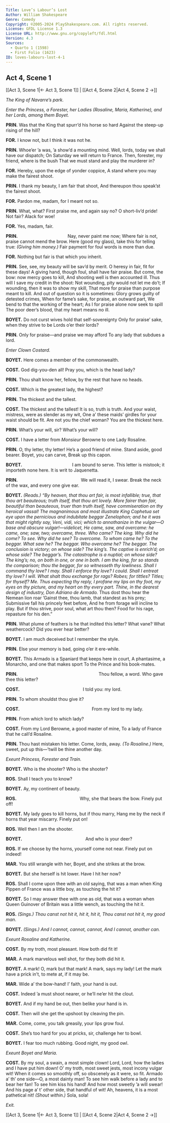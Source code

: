 ```yaml
---
Title: Love’s Labour’s Lost
Author: William Shakespeare
Genre: Comedy
Copyright: ©2005-2024 PlayShakespeare.com. All rights reserved.
License: GFDL License 1.3
License URL: http://www.gnu.org/copyleft/fdl.html
Version: 4.3
Sources:
  - Quarto 1 (1598)
  - First Folio (1623)
ID: loves-labours-lost-4-1
---
```


## Act 4, Scene 1
[[Act 3, Scene 1|← Act 3, Scene 1]] | [[Act 4, Scene 2|Act 4, Scene 2 →]]

*The King of Navarre’s park.*

*Enter the Princess, a Forester, her Ladies (Rosaline, Maria, Katherine), and her Lords, among them Boyet.*

**PRIN.**
Was that the King that spurr’d his horse so hard
Against the steep-up rising of the hill?

**FOR.**
I know not, but I think it was not he.

**PRIN.**
Whoe’er ’a was, ’a show’d a mounting mind.
Well, lords, today we shall have our dispatch;
On Saturday we will return to France.
Then, forester, my friend, where is the bush
That we must stand and play the murderer in?

**FOR.**
Hereby, upon the edge of yonder coppice,
A stand where you may make the fairest shoot.

**PRIN.**
I thank my beauty, I am fair that shoot,
And thereupon thou speak’st the fairest shoot.

**FOR.**
Pardon me, madam, for I meant not so.

**PRIN.**
What, what? First praise me, and again say no?
O short-liv’d pride! Not fair? Alack for woe!

**FOR.**
Yes, madam, fair.

**PRIN.**
           Nay, never paint me now;
Where fair is not, praise cannot mend the brow.
Here (good my glass), take this for telling true:
*(Giving him money.)*
Fair payment for foul words is more than due.

**FOR.**
Nothing but fair is that which you inherit.

**PRIN.**
See, see, my beauty will be sav’d by merit.
O heresy in fair, fit for these days!
A giving hand, though foul, shall have fair praise.
But come, the bow: now mercy goes to kill,
And shooting well is then accounted ill.
Thus will I save my credit in the shoot:
Not wounding, pity would not let me do’t;
If wounding, then it was to show my skill,
That more for praise than purpose meant to kill.
And out of question so it is sometimes:
Glory grows guilty of detested crimes,
When for fame’s sake, for praise, an outward part,
We bend to that the working of the heart;
As I for praise alone now seek to spill
The poor deer’s blood, that my heart means no ill.

**BOYET.**
Do not curst wives hold that self-sovereignty
Only for praise’ sake, when they strive to be
Lords o’er their lords?

**PRIN.**
Only for praise—and praise we may afford
To any lady that subdues a lord.

*Enter Clown Costard.*

**BOYET.**
Here comes a member of the commonwealth.

**COST.**
God dig-you-den all! Pray you, which is the head lady?

**PRIN.**
Thou shalt know her, fellow, by the rest that have no heads.

**COST.**
Which is the greatest lady, the highest?

**PRIN.**
The thickest and the tallest.

**COST.**
The thickest and the tallest! It is so, truth is truth.
And your waist, mistress, were as slender as my wit,
One a’ these maids’ girdles for your waist should be fit.
Are not you the chief woman? You are the thickest here.

**PRIN.**
What’s your will, sir? What’s your will?

**COST.**
I have a letter from *Monsieur* Berowne to one Lady Rosaline.

**PRIN.**
O, thy letter, thy letter! He’s a good friend of mine.
Stand aside, good bearer. Boyet, you can carve,
Break up this capon.

**BOYET.**
           I am bound to serve.
This letter is mistook; it importeth none here.
It is writ to Jaquenetta.

**PRIN.**
              We will read it, I swear.
Break the neck of the wax, and every one give ear.

**BOYET.**
*(Reads.)*
*“By heaven, that thou art fair, is most infallible; true, that thou art beauteous; truth itself, that thou art lovely. More fairer than fair, beautiful than beauteous, truer than truth itself, have commiseration on thy heroical vassal! The magnanimous and most illustrate King Cophetua set eye upon the pernicious and indubitate beggar Zenelophon; and he it was that might rightly say, *Veni, vidi, vici*; which to annothanize in the vulgar—O base and obscure vulgar!—videlicet, He came, saw, and overcame: he came, one; saw, two; overcame, three. Who came? The king. Why did he come? To see. Why did he see? To overcome. To whom came he? To the beggar. What saw he? The beggar. Who overcame he? The beggar. The conclusion is victory; on whose side? The king’s. The captive is enrich’d; on whose side? The beggar’s. The catastrophe is a nuptial; on whose side? The king’s; no, on both in one, or one in both. I am the king, for so stands the comparison; thou the beggar, for so witnesseth thy lowliness. Shall I command thy love? I may. Shall I enforce thy love? I could. Shall I entreat thy love? I will. What shalt thou exchange for rags? Robes; for tittles? Titles; for thyself? Me. Thus expecting thy reply, I profane my lips on thy foot, my eyes on thy picture, and my heart on thy every part. Thine, in the dearest design of industry,*
*Don Adriano de Armado.*
Thus dost thou hear the Nemean lion roar
’Gainst thee, thou lamb, that standest as his prey;
Submissive fall his princely feet before,
And he from forage will incline to play.
But if thou strive, poor soul, what art thou then?
Food for his rage, repasture for his den.”

**PRIN.**
What plume of feathers is he that indited this letter?
What vane? What weathercock? Did you ever hear better?

**BOYET.**
I am much deceived but I remember the style.

**PRIN.**
Else your memory is bad, going o’er it ere-while.

**BOYET.**
This Armado is a Spaniard that keeps here in court,
A phantasime, a Monarcho, and one that makes sport
To the Prince and his book-mates.

**PRIN.**
                  Thou fellow, a word.
Who gave thee this letter?

**COST.**
              I told you: my lord.

**PRIN.**
To whom shouldst thou give it?

**COST.**
                From my lord to my lady.

**PRIN.**
From which lord to which lady?

**COST.**
From my Lord Berowne, a good master of mine,
To a lady of France that he call’d Rosaline.

**PRIN.**
Thou hast mistaken his letter. Come, lords, away.
*(To Rosaline.)*
Here, sweet, put up this—’twill be thine another day.

*Exeunt Princess, Forester and Train.*

**BOYET.**
Who is the shooter? Who is the shooter?

**ROS.**
Shall I teach you to know?

**BOYET.**
Ay, my continent of beauty.

**ROS.**
              Why, she that bears the bow.
Finely put off!

**BOYET.**
My lady goes to kill horns, but if thou marry,
Hang me by the neck if horns that year miscarry.
Finely put on!

**ROS.**
Well then I am the shooter.

**BOYET.**
              And who is your deer?

**ROS.**
If we choose by the horns, yourself come not near.
Finely put on indeed!

**MAR.**
You still wrangle with her, Boyet, and she strikes at the brow.

**BOYET.**
But she herself is hit lower. Have I hit her now?

**ROS.**
Shall I come upon thee with an old saying, that was a man when King Pippen of France was a little boy, as touching the hit it?

**BOYET.**
So I may answer thee with one as old, that was a woman when Queen Guinover of Britain was a little wench, as touching the hit it.

**ROS.**
*(Sings.)*
*Thou canst not hit it, hit it, hit it,*
*Thou canst not hit it, my good man.*

**BOYET.**
*(Sings.)*
*And I cannot, cannot, cannot,*
*And I cannot, another can.*

*Exeunt Rosaline and Katherine.*

**COST.**
By my troth, most pleasant. How both did fit it!

**MAR.**
A mark marvelous well shot, for they both did hit it.

**BOYET.**
A mark! O, mark but that mark! A mark, says my lady!
Let the mark have a prick in’t, to mete at, if it may be.

**MAR.**
Wide a’ the bow-hand! I’ faith, your hand is out.

**COST.**
Indeed ’a must shoot nearer, or he’ll ne’er hit the clout.

**BOYET.**
And if my hand be out, then belike your hand is in.

**COST.**
Then will she get the upshoot by cleaving the pin.

**MAR.**
Come, come, you talk greasily, your lips grow foul.

**COST.**
She’s too hard for you at pricks, sir, challenge her to bowl.

**BOYET.**
I fear too much rubbing. Good night, my good owl.

*Exeunt Boyet and Maria.*

**COST.**
By my soul, a swain, a most simple clown!
Lord, Lord, how the ladies and I have put him down!
O’ my troth, most sweet jests, most incony vulgar wit!
When it comes so smoothly off, so obscenely as it were, so fit.
Armado a’ th’ one side—O, a most dainty man!
To see him walk before a lady and to bear her fan!
To see him kiss his hand! And how most sweetly ’a will swear!
And his page a’ t’ other side, that handful of wit!
Ah, heavens, it is a most pathetical nit!
*(Shout within.)*
Sola, sola!

*Exit.*

[[Act 3, Scene 1|← Act 3, Scene 1]] | [[Act 4, Scene 2|Act 4, Scene 2 →]]